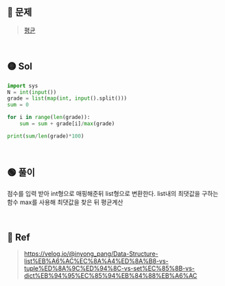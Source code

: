 ## 🔴 문제
> [평균](https://www.acmicpc.net/problem/1546)

<br/>

## 🟡 Sol
```python
import sys
N = int(input())
grade = list(map(int, input().split()))
sum = 0

for i in range(len(grade)):
    sum = sum + grade[i]/max(grade)

print(sum/len(grade)*100)
```
<br/>

## 🟢 풀이
점수를 입력 받아 int형으로 매핑해준뒤 list형으로 변환한다.
list내의 최댓값을 구하는 함수 max를 사용해 최댓값을 찾은 뒤 평균계산

<br/>

## 🔵 Ref
> https://velog.io/@inyong_pang/Data-Structure-list%EB%A6%AC%EC%8A%A4%ED%8A%B8-vs-tuple%ED%8A%9C%ED%94%8C-vs-set%EC%85%8B-vs-dict%EB%94%95%EC%85%94%EB%84%88%EB%A6%AC
